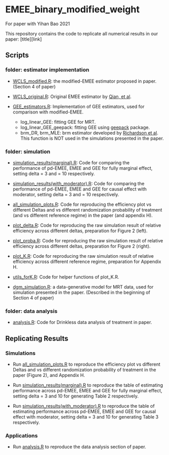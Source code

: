 # EMEE_binary_modified_weight
For paper with Yihan Bao 2021


This repository contains the code to replicate all numerical results in our paper: [title][link]

## Scripts
### folder: estimator implementation
* [WCLS_modified.R](estimator_implementation/WCLS_modified.R): the modified-EMEE estimator proposed in paper. (Section 4 of paper)

* [WCLS_original.R](estimator_implementation/WCLS_original.R): Original EMEE estimator by [Qian, et al](https://arxiv.org/abs/1906.00528). 

* [GEE_estimators.R](estimator_implementation/GEE_estimators.R): Implementation of GEE estimators, used for comparison with modified-EMEE.
    * log_linear_GEE: fitting GEE for MRT.
    * log_linear_GEE_geepack: fitting GEE using [geepack](https://www.jstatsoft.org/article/view/v015i02) package.
    * brm_DR, brm_MLE: brm estimator developed by [Richardson et al](https://arxiv.org/abs/1510.02430). This function is NOT used in the simulations presented in the paper.

### folder: simulation
* [simulation_results(marginal).R](simulations/simulation_results(marginal).R): Code for comparing the  
performance of pd-EMEE, EMEE and GEE for fully marginal effect, setting delta = 3 and = 10 respectively.

* [simulation_results(with_moderator).R](simulations/simulation_results(with_moderator).R): Code for comparing the  
performance of pd-EMEE, EMEE and GEE for causal effect with moderator, setting delta = 3 and = 10 respectively.

* [all_simulation_plots.R](simulations/all_simulation_plots.R): Code for reproducing the efficiency plot vs different Deltas and vs different randomization probability of treatment (and vs different reference regime) in the paper (and appendix H). 

* [plot_delta.R](simulations/plot_delta.R): Code for reproducing the raw simulation result of relative efficiency across different deltas, preparation for Figure 2 (left).

* [plot_proba.R](simulations/plot_proba.R): Code for reproducing the raw simulation result of relative efficiency across different deltas, preparation for Figure 2 (right). 

* [plot_K.R](simulations/plot_K.R): Code for reproducing the raw simulation result of relative efficiency across different reference regime, preparation for Appendix H.

* [utils_forK.R](simulations/utils_forK.R): Code for helper functions of plot_K.R.


* [dgm_simulation.R](simulations/dgm_simulation.R): a data-generative model for MRT data, used for simulation presented in the paper. (Described in the beginning of Section 4 of paper)

### folder: data analysis
* [analysis.R](data_analysis/analysis.R): Code for Drinkless data analysis of treatment in paper.

## Replicating Results

### Simulations
* Run [all_simulation_plots.R](simulations/all_simulation_plots.R) to reproduce the efficiency plot vs different Deltas and vs different randomization probability of treatment in the paper (Figure 2), and Appendix H. 

* Run [simulation_results(marginal).R](simulations/simulation_results(marginal).R) to reproduce the table of
estimating performance across pd-EMEE, EMEE and GEE for fully marginal effect, setting delta = 3 and 10 for generating Table 2 respectively.

* Run [simulation_results(with_moderator).R](simulations/simulation_results(with_moderator).R) to reproduce the table of estimating performance across pd-EMEE, EMEE and GEE for causal effect with moderator, setting delta = 3 and 10 for generating Table 3 respectively.

### Applications
* Run [analysis.R](data_analysis/analysis.R) to reproduce the data analysis section of paper.
